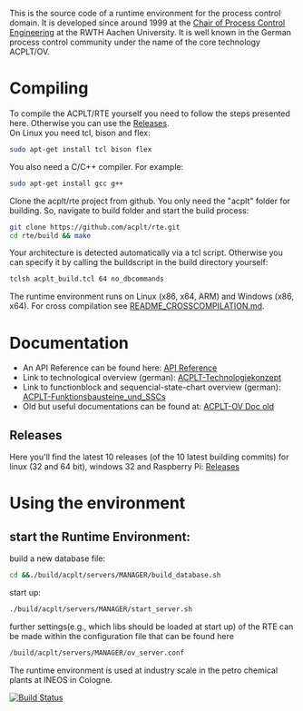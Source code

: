 This is the source code of a runtime environment for the process control domain. It is developed since around 1999 at the [Chair of Process Control Engineering](http://www.plt.rwth-aachen.de) at the RWTH Aachen University.
It is well known in the German process control community under the name of the core technology ACPLT/OV.

# Compiling
To compile the ACPLT/RTE yourself you need to follow the steps presented here. Otherwise you can use the [Releases](http://acplt.github.io/rte-www/releases/).  
On Linux you need tcl, bison and flex:
```sh
sudo apt-get install tcl bison flex

```
You also need a C/C++ compiler. For example:
```sh
sudo apt-get install gcc g++
```
Clone the acplt/rte project from github. You only need the "acplt" folder for building. So, navigate to build folder and start the build process:
```sh
git clone https://github.com/acplt/rte.git
cd rte/build && make
```
Your architecture is detected automatically via a tcl script. Otherwise you can specify it by calling the buildscript in the build directory yourself:
```sh
tclsh acplt_build.tcl 64 no_dbcommands
```
The runtime environment runs on Linux (x86, x64, ARM) and Windows (x86, x64).
For cross compilation see [README_CROSSCOMPILATION.md](http://acplt.github.io/rte/build/README_CROSSCOMPILATION.md).

# Documentation
* An API Reference can be found here: [API Reference](http://acplt.github.io/rte-www/doc/current/)
* Link to technological overview (german): [ACPLT-Technologiekonzept](https://github.com/acplt/rte-www/blob/gh-pages/doc/overview/ACPLT-Technologiekonzept.pdf)  
* Link to functionblock and sequencial-state-chart overview (german): [ACPLT-Funktionsbausteine_und_SSCs](https://github.com/acplt/rte-www/blob/gh-pages/doc/overview/Funktionsbausteine_und_SSCs.pdf)
* Old but useful documentations can be found at: [ACPLT-OV Doc old](https://github.com/acplt/rte-www/blob/gh-pages/doc/old)

## Releases
Here you'll find the latest 10 releases (of the 10 latest building commits) for linux (32 and 64 bit), windows 32 and Raspberry Pi: [Releases](http://acplt.github.io/rte-www/releases/)

# Using the environment

## start the Runtime Environment:
build a new database file:
```sh
cd &&./build/acplt/servers/MANAGER/build_database.sh
```
start up:
```sh
./build/acplt/servers/MANAGER/start_server.sh
```
further settings(e.g., which libs should be loaded at start up) of the RTE can be made within the configuration file that can be found here
```sh
/build/acplt/servers/MANAGER/ov_server.conf
```

The runtime environment is used at industry scale in the petro chemical plants at INEOS in Cologne.

[![Build Status](https://travis-ci.org/acplt/rte.svg?branch=master)](https://travis-ci.org/acplt/rte)

